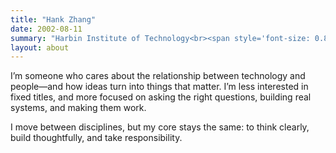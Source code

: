 ```yaml
---
title: "Hank Zhang"
date: 2002-08-11
summary: "Harbin Institute of Technology<br><span style='font-size: 0.8em;'>Product Manager, OpeNeuro Tech. Co.,Ltd.</span>"
layout: about
---
```



I’m someone who cares about the relationship between technology and people—and how ideas turn into things that matter. I’m less interested in fixed titles, and more focused on asking the right questions, building real systems, and making them work.

I move between disciplines, but my core stays the same: to think clearly, build thoughtfully, and take responsibility.
